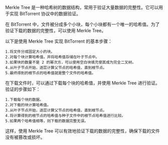 
Merkle Tree 是一种哈希树的数据结构，常用于验证大量数据的完整性。它可以用于实现 BitTorrent 协议中的数据验证。

在 BitTorrent 中，文件被分成多个小块，每个小块都有一个唯一的哈希值。为了验证下载的数据的完整性，可以使用 Merkle Tree。

以下是使用 Merkle Tree 实现 BitTorrent 的基本步骤：

    1.将文件分成固定大小的块。
    2.对每个块计算哈希值，并将哈希值存储在叶子节点中。
    3.如果块的数量不是 2 的幂次方，可以使用空白块填充使其成为完全二叉树。
    4.从叶子节点开始，逐层计算父节点的哈希值，直到根节点。
    5.最终得到的根节点的哈希值就是整个文件的哈希值。

在下载文件时，可以通过下载每个块的哈希值，并使用 Merkle Tree 进行验证。验证的步骤如下：

    1.下载每个块的数据。
    2.对下载的块计算哈希值。
    3.从叶子节点开始，逐层计算父节点的哈希值，直到根节点。
    4.将计算得到的根节点的哈希值与种子文件中的根节点哈希值进行比较。
    5.如果两个哈希值相等，则下载的数据完整无误。

这样，使用 Merkle Tree 可以有效地验证下载的数据的完整性，确保下载的文件没有被篡改或损坏。
